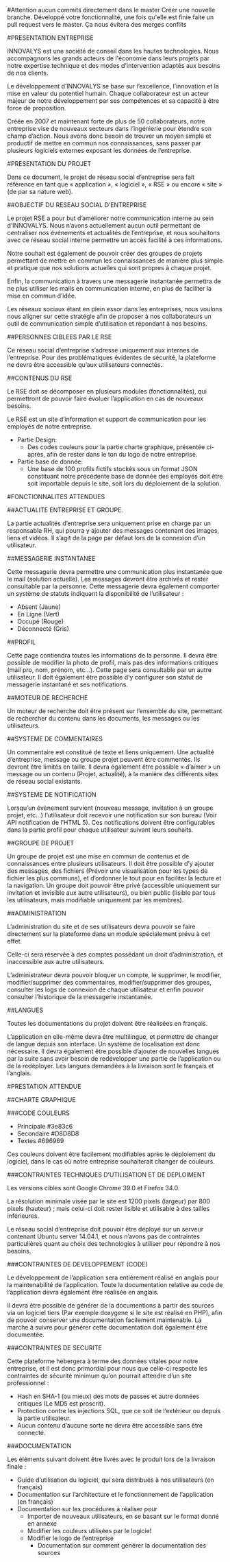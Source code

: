 #Attention aucun commits directement dans le master
Créer une nouvelle branche. Développé votre fonctionnalité, une fois qu'elle est finie faite un pull request vers le master. Ça nous évitera des merges conflits

#PRESENTATION ENTREPRISE

INNOVALYS est une société de conseil dans les hautes technologies. Nous accompagnons les grands acteurs de l'économie dans leurs projets par notre expertise technique et des modes d'intervention adaptés aux besoins de nos clients.

Le développement d’INNOVALYS se base sur l’excellence, l’innovation et la mise en valeur du potentiel humain. Chaque collaborateur est un acteur majeur de notre développement par ses compétences et sa capacité à être force de proposition.

Créée en 2007 et maintenant forte de plus de 50 collaborateurs, notre entreprise vise de nouveaux secteurs dans l’ingénierie pour étendre son champ d’action. Nous avons donc besoin de trouver un moyen simple et productif de mettre en commun nos connaissances, sans passer par plusieurs logiciels externes exposant les données de l’entreprise.

#PRESENTATION DU PROJET

Dans ce document, le projet de réseau social d’entreprise sera fait référence en tant que « application »,
« logiciel », « RSE » ou encore « site » (de par sa nature web).

##OBJECTIF DU RESEAU SOCIAL D’ENTREPRISE

Le projet RSE a pour but d’améliorer notre communication interne au sein d’INNOVALYS. Nous n’avons actuellement aucun outil permettant de centraliser nos événements et actualités de l’entreprise, et nous souhaitons avec ce réseau social interne permettre un accès facilité à ces informations.

Notre souhait est également de pouvoir créer des groupes de projets permettant de mettre en commun les connaissances de manière plus simple et pratique que nos solutions actuelles qui sont propres à chaque projet.

Enfin, la communication à travers une messagerie instantanée permettra de ne plus utiliser les mails en communication interne, en plus de faciliter la mise en commun d’idée.

Les réseaux sociaux étant en plein essor dans les entreprises, nous voulons nous aligner sur cette stratégie afin de proposer à nos collaborateurs un outil de communication simple d’utilisation et répondant à nos besoins.

##PERSONNES CIBLEES PAR LE RSE

Ce réseau social d’entreprise s’adresse uniquement aux internes de l’entreprise. Pour des problématiques évidentes de sécurité, la plateforme ne devra être accessible qu’aux utilisateurs connectés.

##CONTENUS DU RSE

Le RSE doit se décomposer en plusieurs modules (fonctionnalités), qui permettront de pouvoir faire évoluer l’application en cas de nouveaux besoins.

Le RSE est un site d’information et support de communication pour les employés de notre entreprise.

* Partie Design:
    - Des codes couleurs pour la partie charte graphique, présentée ci-après, afin de rester dans le ton du logo de notre entreprise.
* Partie base de donnée:
    - Une base de 100 profils fictifs stockés sous un format JSON constituant notre précédente base de donnée des employés doit être soit importable depuis le site, soit lors du déploiement de la solution.


#FONCTIONNALITES ATTENDUES

##ACTUALITE ENTREPRISE ET GROUPE.

La partie actualités d’entreprise sera uniquement prise en charge par un responsable RH, qui pourra y ajouter des messages contenant des images, liens et vidéos. Il s’agit de la page par défaut lors de la connexion d’un utilisateur.

##MESSAGERIE INSTANTANEE

Cette messagerie devra permettre une communication plus instantanée que le mail (solution actuelle). Les messages devront être archivés et rester consultable par la personne. Cette messagerie devra également comporter un système de statuts indiquant la disponibilité de l’utilisateur :

- Absent (Jaune)
- En Ligne (Vert)
- Occupé (Rouge)
- Déconnecté (Gris)

##PROFIL

Cette page contiendra toutes les informations de la personne. Il devra être possible de modifier la photo de profil, mais pas des informations critiques (mail pro, nom, prénom, etc...). Cette page sera consultable par un autre utilisateur. Il doit également être possible d’y configurer son statut de messagerie instantané et ses notifications.

##MOTEUR DE RECHERCHE

Un moteur de recherche doit être présent sur l’ensemble du site, permettant de rechercher du contenu dans les documents, les messages ou les utilisateurs.

##SYSTEME DE COMMENTAIRES

Un commentaire est constitué de texte et liens uniquement. Une actualité d’entreprise, message ou groupe projet peuvent être commentés. Ils devront être limités en taille. Il devra également être possible « d’aimer » un message ou un contenu (Projet, actualité), à la manière des différents sites de réseau social existants.

##SYSTEME DE NOTIFICATION

Lorsqu’un évènement survient (nouveau message, invitation à un groupe projet, etc...) l’utilisateur doit recevoir une notification sur son bureau (Voir API notification de l’HTML 5). Ces notifications doivent être configurables dans la partie profil pour chaque utilisateur suivant leurs souhaits.


##GROUPE DE PROJET

Un groupe de projet est une mise en commun de contenus et de connaissances entre plusieurs utilisateurs. Il doit être possible d’y ajouter des messages, des fichiers (Prévoir une visualisation pour les types de fichier les plus communs), et d’ordonner le tout pour en faciliter la lecture et la navigation. Un groupe doit pouvoir être privé (accessible uniquement sur invitation et invisible aux autre utilisateurs), ou bien public (lisible par tous les utilisateurs, mais modifiable uniquement par les membres).

##ADMINISTRATION

L’administration du site et de ses utilisateurs devra pouvoir se faire directement sur la plateforme dans un module spécialement prévu à cet effet.

Celle-ci sera réservée à des comptes possédant un droit d’administration, et inaccessible aux autre utilisateurs.

L’administrateur devra pouvoir bloquer un compte, le supprimer, le modifier, modifier/supprimer des commentaires, modifier/supprimer des groupes, consulter les logs de connexion de chaque utilisateur et enfin pouvoir consulter l’historique de la messagerie instantanée.

##LANGUES

Toutes les documentations du projet doivent être réalisées en français.

L’application en elle-même devra être multilingue, et permettre de changer de langue depuis son interface. Un système de localisation est donc nécessaire. Il devra également être possible d’ajouter de nouvelles langues par la suite sans avoir besoin de redévelopper une partie de l’application ou de la redéployer. Les langues demandées à la livraison sont le français et l’anglais.


#PRESTATION ATTENDUE

##CHARTE GRAPHIQUE

###CODE COULEURS

- Principale #3e83c6
- Secondaire #D8D8D8
- Textes #696969

Ces couleurs doivent être facilement modifiables après le déploiement du logiciel, dans le cas où notre entreprise souhaiterait changer de couleurs.

###CONTRAINTES TECHNIQUES D’UTILISATION ET DE DEPLOIMENT

Les versions cibles sont Google Chrome 39.0 et Firefox 34.0.

La résolution minimale visée par le site est 1200 pixels (largeur) par 800 pixels (hauteur) ; mais celui-ci doit rester lisible et utilisable à des tailles inférieures.

Le réseau social d’entreprise doit pouvoir être déployé sur un serveur contenant Ubuntu server 14.04.1, et nous n’avons pas de contraintes particulières quant au choix des technologies à utiliser pour répondre à nos besoins.

###CONTRAINTES DE DEVELOPPEMENT (CODE)

Le développement de l’application sera entièrement réalisé en anglais pour la maintenabilité de l’application. Toute la documentation relative au code de l’application devra également être réalisée en anglais.

Il devra être possible de générer de la documentions à partir des sources via un logiciel tiers (Par exemple doxygene si le site est réalisé en PHP), afin de pouvoir conserver une documentation facilement maintenable. La marche à suivre pour générer cette documentation doit également être documentée.


###CONTRAINTES DE SECURITE

Cette plateforme hébergera à terme des données vitales pour notre entreprise, et il est donc primordial pour nous que celle-ci respecte les contraintes de sécurité minimum qu’on pourrait attendre d’un site professionnel :

- Hash en SHA-1 (ou mieux) des mots de passes et autre données critiques (Le MD5 est proscrit).
- Protection contre les injections SQL, que ce soit de l’extérieur ou depuis la partie utilisateur.
- Aucun contenu d’aucune sorte ne devra être accessible sans être connecté.

###DOCUMENTATION

Les éléments suivant doivent être livrés avec le produit lors de la livraison finale :

* Guide d’utilisation du logiciel, qui sera distribués à nos utilisateurs (en français)
* Documentation sur l’architecture et le fonctionnement de l’application (en français)
* Documentation sur les procédures à réaliser pour
    - Importer de nouveaux utilisateurs, en se basant sur le format donné en annexe
    - Modifier les couleurs utilisées par le logiciel
    - Modifier le logo de l’entreprise
        * Documentation sur comment générer la documentation des sources
